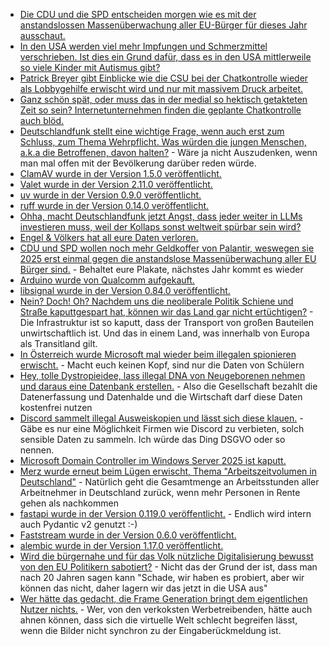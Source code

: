 * [Die CDU und die SPD entscheiden morgen wie es mit der anstandslossen Massenüberwachung aller EU-Bürger für dieses Jahr ausschaut.](https://netzpolitik.org/2025/gesetzentwurf-daenemark-pocht-auf-entscheidung-zur-chatkontrolle/)
* [In den USA werden viel mehr Impfungen und Schmerzmittel verschrieben. Ist dies ein Grund dafür, dass es in den USA mittlerweile so viele Kinder mit Autismus gibt?](https://impfentscheidung.online/die-sensible-phase-der-schwangerschaft-impfungen-schmerzmittel-entwicklungsstoerungen/)
* [Patrick Breyer gibt Einblicke wie die CSU bei der Chatkontrolle wieder als Lobbygehilfe erwischt wird und nur mit massivem Druck arbeitet.](https://www.patrick-breyer.de/chatkontrolle-innenministerium-will-mit-last-minute-trick-zustimmung-erzwingen-eu-kommission-taeuscht-kinderschuetzer-mit-falschinformationen/)
* [Ganz schön spät, oder muss das in der medial so hektisch getakteten Zeit so sein? Internetunternehmen finden die geplante Chatkontrolle auch blöd.](https://netzpolitik.org/2025/eu-ueberwachungsplaene-internetunternehmen-fuerchten-dass-chatkontrolle-innovation-erstickt/)
* [Deutschlandfunk stellt eine wichtige Frage, wenn auch erst zum Schluss, zum Thema Wehrpflicht. Was würden die jungen Menschen, a.k.a die Betroffenen, davon halten?](https://www.deutschlandfunk.de/wehrpflicht-wehrdienst-bundeswehr-pistorius-gesetz-100.html) - Wäre ja nicht Auszudenken, wenn man mal offen mit der Bevölkerung darüber reden würde.
* [ClamAV wurde in der Version 1.5.0 veröffentlicht.](https://github.com/Cisco-Talos/clamav/releases/tag/clamav-1.5.0)
* [Valet wurde in der Version 2.11.0 veröffentlicht.](https://github.com/valet-sh/valet-sh/releases/tag/2.11.0)
* [uv wurde in der Version 0.9.0 veröffentlicht.](https://github.com/astral-sh/uv/releases/tag/0.9.0)
* [ruff wurde in der Version 0.14.0 veröffentlicht.](https://github.com/astral-sh/ruff/releases/tag/0.14.0)
* [Ohha, macht Deutschlandfunk jetzt Angst, dass jeder weiter in LLMs investieren muss, weil der Kollaps sonst weltweit spürbar sein wird?](https://www.deutschlandfunk.de/ki-platzt-die-boersen-blase-100.html)
* [Engel & Völkers hat all eure Daten verloren.](https://www.borncity.com/blog/2025/10/08/engel-voelkers-cybervorfall-mit-datenabfluss-im-september/)
* [CDU und SPD wollen noch mehr Geldkoffer von Palantir, weswegen sie 2025 erst einmal gegen die anstandslose Massenüberwachung aller EU Bürger sind.](https://netzpolitik.org/2025/protest-wirkt-bundesregierung-ist-gegen-anlasslose-chatkontrolle/) - Behaltet eure Plakate, nächstes Jahr kommt es wieder
* [Arduino wurde von Qualcomm aufgekauft.](https://www.borncity.com/blog/2025/10/07/qualcomm-uebernimmt-adurino/)
* [libsignal wurde in der Version 0.84.0 veröffentlicht.](https://github.com/signalapp/libsignal/releases/tag/v0.84.0)
* [Nein? Doch! Oh? Nachdem uns die neoliberale Politik Schiene und Straße kaputtgespart hat, können wir das Land gar nicht ertüchtigen?](https://www.deutschlandfunk.de/wirtschaft-infrastruktur-schwertransporte-100.html) - Die Infrastruktur ist so kaputt, dass der Transport von großen Bauteilen unwirtschaftlich ist. Und das in einem Land, was innerhalb von Europa als Transitland gilt.
* [In Österreich wurde Microsoft mal wieder beim illegalen spionieren  erwischt.](https://noyb.eu/de/noyb-win-microsoft-365-education-tracks-school-children) - Macht euch keinen Kopf, sind nur die Daten von Schülern
* [Hey, tolle Dystropieidee, lass illegal DNA von Neugeborenen nehmen und daraus eine Datenbank erstellen.](https://netzpolitik.org/2025/genomische-daten-von-neugeborenen-das-wuerde-ganz-neue-begehrlichkeiten-wecken/) - Also die Gesellschaft bezahlt die Datenerfassung und Datenhalde und die Wirtschaft darf diese Daten kostenfrei nutzen
* [Discord sammelt illegal Ausweiskopien und lässt sich diese klauen.](https://www.borncity.com/blog/2025/10/10/discord-desaster-nach-hack-werden-daten-geleakt/) - Gäbe es nur eine Möglichkeit Firmen wie Discord zu verbieten, solch sensible Daten zu sammeln. Ich würde das Ding DSGVO oder so nennen.
* [Microsoft Domain Controller im Windows Server 2025 ist kaputt.](https://www.windowspro.de/news/microsoft-bestaetigt-bug-dcs-windows-server-2025/05980.html)
* [Merz wurde erneut beim Lügen erwischt, Thema "Arbeitszeitvolumen in Deutschland"](https://www.deutschlandfunk.de/arbeitszeit-debatte-merz-100.html) - Natürlich geht die Gesamtmenge an Arbeitsstunden aller Arbeitnehmer in Deutschland zurück, wenn mehr Personen in Rente gehen als nachkommen
* [fastapi wurde in der Version 0.119.0 veröffentlicht.](https://github.com/fastapi/fastapi/releases/tag/0.119.0) - Endlich wird intern auch Pydantic v2 genutzt :-)
* [Faststream wurde in der Version 0.6.0 veröffentlicht.](https://github.com/ag2ai/faststream/releases/tag/0.6.0)
* [alembic wurde in der Version 1.17.0 veröffentlicht.](https://github.com/sqlalchemy/alembic/releases/tag/rel_1_17_0)
* [Wird die bürgernahe und für das Volk nützliche Digitalisierung bewusst von den EU Politikern sabotiert?](https://netzpolitik.org/2025/degitalisierung-wut/) - Nicht das der Grund der ist, dass man nach 20 Jahren sagen kann "Schade, wir haben es probiert, aber wir können das nicht, daher lagern wir das jetzt in die USA aus"
* [Wer hätte das gedacht, die Frame Generation bringt dem eigentlichen Nutzer nichts.](https://www.3dcenter.org/news/umfrage-auswertung-welches-nutzungs-interesse-besteht-frame-generation) - Wer, von den verkoksten Werbetreibenden, hätte auch ahnen können, dass sich die virtuelle Welt schlecht begreifen lässt, wenn die Bilder nicht synchron zu der Eingaberückmeldung ist.
